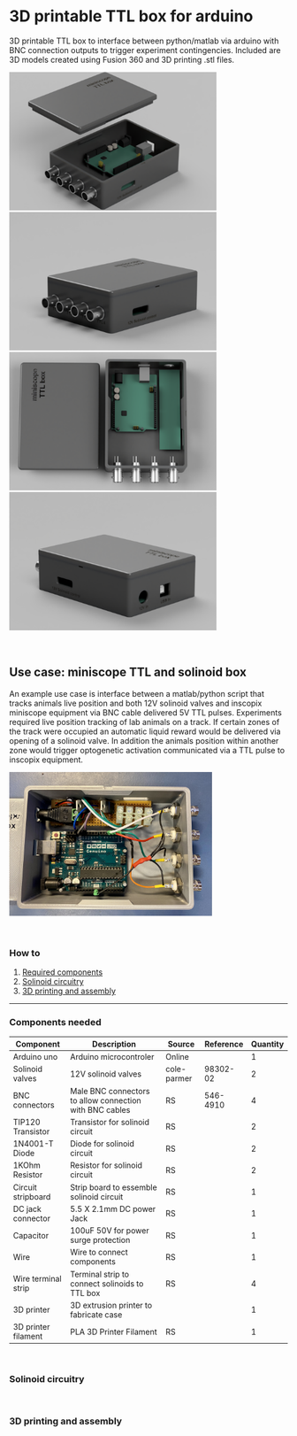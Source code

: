 # 3D printable TTL box for arduino

3D printable TTL box to interface between python/matlab via arduino with BNC connection outputs to trigger experiment contingencies. Included are 3D models created using Fusion 360 and 3D printing .stl files. 

<img src="img/renders/TTL_box_render1.png" width="375" height="250"> <img src="img/renders/TTL_box_render2.png" width="375" height="250"> <img src="img/renders/TTL_box_render3.png" width="375" height="250"> <img src="img/renders/TTL_box_render4.png" width="375" height="250">

&nbsp;

## Use case: miniscope TTL and solinoid box 
An example use case is interface between a matlab/python script that tracks animals live position and both 12V solinoid valves and inscopix miniscope equipment via BNC cable delivered 5V TTL pulses.
Experiments required live position tracking of lab animals on a track. If certain zones of the track were occupied an automatic liquid reward would be delivered via opening of a solinoid valve. In addition the animals position within another zone would trigger optogenetic activation communicated via a TTL pulse to inscopix equipment.   

<img src="img/miniscope_ttl_box.jpg" width="367" height="260" title="miniscope TTL box with 4 TTL input/ouput and 12V power input and solinoid circuitry.">
 
&nbsp;

### How to
1. [Required components](#components-needed)
2. [Solinoid circuitry](#solinoid-circuitry)
3. [3D printing and assembly](#3d-printing-and-assembly)

--- 

### Components needed

| Component             | Description                              | Source		              	|Reference            | Quantity  |
|-----------------------|------------------------------------------|----------------------------------|---------------------|-----------|
| Arduino uno		| Arduino microcontroler               	 | Online	                      	| 			    | 1         |
| Solinoid valves        | 12V solinoid valves			       | cole-parmer			      | 98302-02		   	    | 2	    | 
| BNC connectors	      | Male BNC connectors to allow connection with BNC cables  | RS 			| 			546-4910    | 4         |
| TIP120 Transistor	      | Transistor for solinoid circuit  | RS 			| 			    | 2         |
| 1N4001-T Diode	      | Diode for solinoid circuit  | RS 			| 			    | 2         |
| 1KOhm Resistor	      | Resistor for solinoid circuit  | RS 			| 			    | 2         |
| Circuit stripboard   | Strip board to essemble solinoid circuit | RS   |   | 1  |
| DC jack connector   | 5.5 X 2.1mm DC power Jack | RS   |   | 1  |
| Capacitor   | 100uF 50V for power surge protection | RS   |   | 1  |
| Wire  | Wire to connect components | RS   |   | 1  |
| Wire terminal strip  | Terminal strip to connect solinoids to TTL box | RS   |   | 4  |
| 3D printer   | 3D extrusion printer to fabricate case |    |   | 1  |
| 3D printer filament   | PLA 3D Printer Filament |  RS  |   | 1  |

&nbsp;

### Solinoid circuitry

&nbsp;

### 3D printing and assembly




